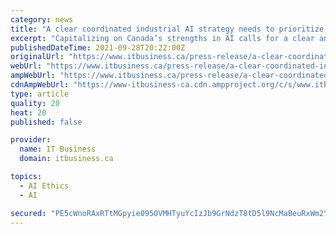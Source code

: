 ```yaml
---
category: news
title: "A clear coordinated industrial AI strategy needs to prioritize IP ownership and commercialization: new report"
excerpt: "Capitalizing on Canada’s strengths in AI calls for a clear and coordinated industrial AI strategy that builds on the"
publishedDateTime: 2021-09-28T20:22:00Z
originalUrl: "https://www.itbusiness.ca/press-release/a-clear-coordinated-industrial-ai-strategy-needs-to-prioritize-ip-ownership-and-commercialization-new-report"
webUrl: "https://www.itbusiness.ca/press-release/a-clear-coordinated-industrial-ai-strategy-needs-to-prioritize-ip-ownership-and-commercialization-new-report"
ampWebUrl: "https://www.itbusiness.ca/press-release/a-clear-coordinated-industrial-ai-strategy-needs-to-prioritize-ip-ownership-and-commercialization-new-report?amp=1"
cdnAmpWebUrl: "https://www-itbusiness-ca.cdn.ampproject.org/c/s/www.itbusiness.ca/press-release/a-clear-coordinated-industrial-ai-strategy-needs-to-prioritize-ip-ownership-and-commercialization-new-report?amp=1"
type: article
quality: 20
heat: 20
published: false

provider:
  name: IT Business
  domain: itbusiness.ca

topics:
  - AI Ethics
  - AI

secured: "PE5cWnoRAxRTtMGpyie0950VMHTyuYcIzJb9GrNdzT8tD5l9NcMaBeuRxWm2YB7ZFgpCvewkZPEbbo9ip0Mdj0xKDuK/14seZxHUfk+t3vy39ouyTLS194SBvsi6LpV1skY+NngM3DVaI8xdPaegIbPWIItK0qXMY1qSZa6OJ6eArQxjUVQed3GX5MTaKSWC6D9d9racec1DLjQ0VnQeg7MvOrNcoSnbRtMWcLS8jJ2VtPt4vQO0CW6PbnFJATKuWG0RSXGiFHSDiswW3Cf2BUzE+y/1oPcyPd8d19apqcagKn+DmEw6X3cYRSImkb1PkEVdNwN0qxasYdA52vxoKy12L6z6KKANqlaptijR9g0=;R5pTXYRWFtXNQj2qdGPEJA=="
---
```


